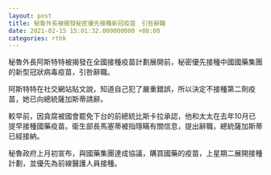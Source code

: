 ```yaml
---
layout: post
title: 秘魯外長被揭發秘密優先接種新冠疫苗　引咎辭職
date: 2021-02-15 15:01:32.000000000 +08:00
categories: rthk
---
```


秘魯外長阿斯特特被揭發在全國接種疫苗計劃展開前，秘密優先接種中國國藥集團的新型冠狀病毒疫苗，引咎辭職。

阿斯特特在社交網站貼文說，知道自己犯了嚴重錯誤，所以決定不接種第二劑疫苗，她已向總統薩加斯蒂請辭。

較早前，因貪腐被國會罷免下台的前總統比斯卡拉承認，他和太太在去年10月已提早接種國藥疫苗。衛生部長馬塞蒂被指隱瞞有關信息，提出辭職，總統薩加斯蒂已經接納。

秘魯政府上月初宣布，與國藥集團達成協議，購買國藥的疫苗，上星期二展開接種計劃，並優先為前線醫護人員接種。
